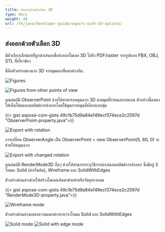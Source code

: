 ```yaml
---
title: ส่งออกด้วยตัวเลือก 3D
type: docs
weight: 40
url: /th/java/developer-guide/export-with-3d-options/
---
```


## **ส่งออกด้วยตัวเลือก 3D**

มีตัวเลือกเล็กน้อยที่ถูกนำเสนอเพื่อส่งออกโมเดล 3D ไปยัง PDF/raster จากรูปแบบ FBX, OBJ, STL ที่เกี่ยวข้อง

นี่คือตัวอย่างของฉาก 3D จากมุมมองที่แตกต่างกัน:

![Figures](/_assets/guide/3d/fig1.png)

![Figures from other points of view](/_assets/guide/3d/fig2.png)

คุณสมบัติ ObserverPoint ช่วยให้สามารถหมุนฉาก 3D ตามมุมที่กำหนดรอบแกน ตัวอย่างนี้แสดงให้เห็นโค้ดและผลลัพธ์การส่งออกโดยใช้มุมการหมุนที่เลือกแบบสุ่ม

{{< gist aspose-com-gists 49c1b75d9a84e149ecf374ece2c2597d "ObserverPoint-property.java">}}

![Export with rotation](/_assets/guide/3d/fig3.png)

การเปลี่ยน ObserverAngle เป็น ObserverPoint = new ObserverPoint(5, 60, 0) จะช่วยให้หมุนฉาก

![Export with changed rotation](/_assets/guide/3d/fig4.png)

คุณสมบัติ RenderMode3D อื่นๆ ช่วยให้สามารถระบุวิธีการนำเสนอผลลัพธ์การส่งออก ซึ่งมีอยู่ 3 โหมด: Solid (ค่าเริ่มต้น), Wireframe และ SolidWithEdges

ตัวอย่างด้านล่างช่วยให้สร้างโมเดลเส้นตาข่ายสำหรับวัตถุทรงกลม

{{< gist aspose-com-gists 49c1b75d9a84e149ecf374ece2c2597d "RenderMode3D-property.java">}}

![Wireframe mode](/_assets/guide/3d/fig5.png)

ตัวอย่างด้านล่างแสดงความแตกต่างระหว่างโหมด Solid และ SolidWithEdges

![Solid mode](/_assets/guide/3d/fig6.png)
![Solid with edge mode](/_assets/guide/3d/fig7.png)
